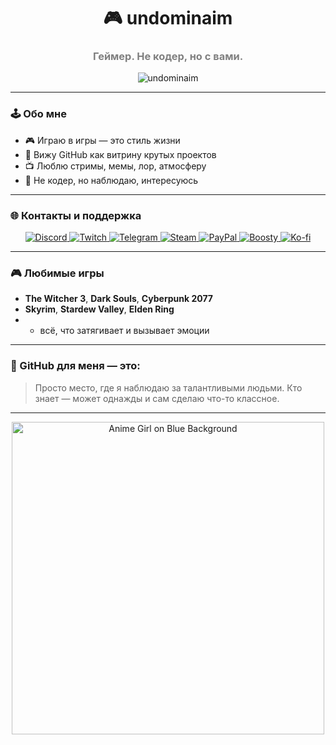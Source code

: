 <h1 align="center">🎮 undominaim</h1>
<h3 align="center" style="color:gray;">Геймер. Не кодер, но с вами.</h3>

<p align="center">
  <img src="https://komarev.com/ghpvc/?username=undominaim&label=Просмотры+профиля&color=blueviolet&style=flat" alt="undominaim" />
</p>

---

### 🕹️ Обо мне

- 🎮 Играю в игры — это стиль жизни
- 💬 Вижу GitHub как витрину крутых проектов
- 📺 Люблю стримы, мемы, лор, атмосферу
- 🧠 Не кодер, но наблюдаю, интересуюсь

---

### 🌐 Контакты и поддержка

<p align="center">
  <!-- Discord -->
  <a href="https://discord.com/users/123456789012345678" target="_blank">
    <img src="https://img.shields.io/badge/Discord-5865F2?style=for-the-badge&logo=discord&logoColor=white" alt="Discord"/>
  </a>
  <!-- Twitch -->
  <a href="https://twitch.tv/undominaim" target="_blank">
    <img src="https://img.shields.io/badge/Twitch-9146FF?style=for-the-badge&logo=twitch&logoColor=white" alt="Twitch"/>
  </a>
  <!-- Telegram -->
  <a href="https://t.me/undominaim" target="_blank">
    <img src="https://img.shields.io/badge/Telegram-2CA5E0?style=for-the-badge&logo=telegram&logoColor=white" alt="Telegram"/>
  </a>
  <!-- Steam -->
  <a href="https://steamcommunity.com/id/undominaim" target="_blank">
    <img src="https://img.shields.io/badge/Steam-171A21?style=for-the-badge&logo=steam&logoColor=white" alt="Steam"/>
  </a>
  <!-- PayPal -->
  <a href="https://www.paypal.com/paypalme/undominaim" target="_blank">
    <img src="https://img.shields.io/badge/PayPal-00457C?style=for-the-badge&logo=paypal&logoColor=white" alt="PayPal"/>
  </a>
  <!-- Boosty -->
  <a href="https://boosty.to/undominaim" target="_blank">
    <img src="https://img.shields.io/badge/Boosty-FF5000?style=for-the-badge&logo=boosty&logoColor=white" alt="Boosty"/>
  </a>
  <!-- Ko-fi -->
  <a href="https://ko-fi.com/undominaim" target="_blank">
    <img src="https://img.shields.io/badge/Ko--fi-F16061?style=for-the-badge&logo=kofi&logoColor=white" alt="Ko-fi"/>
  </a>
</p>

---

### 🎮 Любимые игры

- **The Witcher 3**, **Dark Souls**, **Cyberpunk 2077**
- **Skyrim**, **Stardew Valley**, **Elden Ring**
- + всё, что затягивает и вызывает эмоции

---

### 🧠 GitHub для меня — это:

> Просто место, где я наблюдаю за талантливыми людьми. Кто знает — может однажды и сам сделаю что-то классное.

---

<p align="center">
  <img src="https://i.imgur.com/4Kx2FO0.gif" alt="Anime Girl on Blue Background" width="500"/>
</p>
